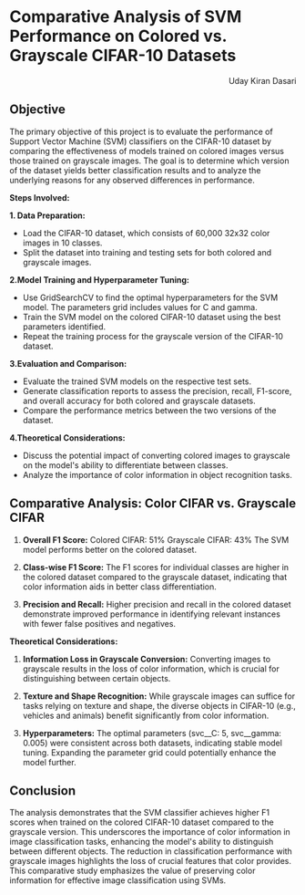 # Comparative Analysis of SVM Performance on Colored vs. Grayscale CIFAR-10 Datasets
<div style="text-align: right">Uday Kiran Dasari <br> </div>

## Objective

The primary objective of this project is to evaluate the performance of Support Vector Machine (SVM) classifiers on the CIFAR-10 dataset by comparing the effectiveness of models trained on colored images versus those trained on grayscale images. The goal is to determine which version of the dataset yields better classification results and to analyze the underlying reasons for any observed differences in performance.

**Steps Involved:**

**1. Data Preparation:**
- Load the CIFAR-10 dataset, which consists of 60,000 32x32 color images in 10 classes.
- Split the dataset into training and testing sets for both colored and grayscale images.


**2.Model Training and Hyperparameter Tuning:**
- Use GridSearchCV to find the optimal hyperparameters for the SVM model. The parameters grid includes values for C and gamma.
- Train the SVM model on the colored CIFAR-10 dataset using the best parameters identified.
- Repeat the training process for the grayscale version of the CIFAR-10 dataset.


**3.Evaluation and Comparison:**
- Evaluate the trained SVM models on the respective test sets.
- Generate classification reports to assess the precision, recall, F1-score, and overall accuracy for both colored and grayscale datasets.
- Compare the performance metrics between the two versions of the dataset.


**4.Theoretical Considerations:**
- Discuss the potential impact of converting colored images to grayscale on the model's ability to differentiate between classes.
- Analyze the importance of color information in object recognition tasks.

## Comparative Analysis: Color CIFAR vs. Grayscale CIFAR
1. **Overall F1 Score:**
Colored CIFAR: 51%
Grayscale CIFAR: 43%
The SVM model performs better on the colored dataset.


2. **Class-wise F1 Score:**
The F1 scores for individual classes are higher in the colored dataset compared to the grayscale dataset, indicating that color information aids in better class differentiation.


3. **Precision and Recall:**
Higher precision and recall in the colored dataset demonstrate improved performance in identifying relevant instances with fewer false positives and negatives.


**Theoretical Considerations:**


1. **Information Loss in Grayscale Conversion:**
    Converting images to grayscale results in the loss of color information, which is crucial for distinguishing between certain objects.


2. **Texture and Shape Recognition:**
    While grayscale images can suffice for tasks relying on texture and shape, the diverse objects in CIFAR-10 (e.g., vehicles and animals) benefit significantly from color information.


3. **Hyperparameters:**
    The optimal parameters (svc__C: 5, svc__gamma: 0.005) were consistent across both datasets, indicating stable model tuning. Expanding the parameter grid could potentially enhance the model further.

## Conclusion
The analysis demonstrates that the SVM classifier achieves higher F1 scores when trained on the colored CIFAR-10 dataset compared to the grayscale version. This underscores the importance of color information in image classification tasks, enhancing the model's ability to distinguish between different objects. The reduction in classification performance with grayscale images highlights the loss of crucial features that color provides. This comparative study emphasizes the value of preserving color information for effective image classification using SVMs.

